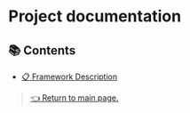 # Project documentation

## 📚 Contents

- [📋 Framework Description](https://alumnosuady-my.sharepoint.com/:w:/g/personal/a16004260_alumnos_uady_mx/EQlK2o1gs4RJq-uTWrBitDIBtO0X8uUb2vuXu1Ps-Tqk-Q?e=0TnTvO)

> [👈 Return to main page.](./README.md)
